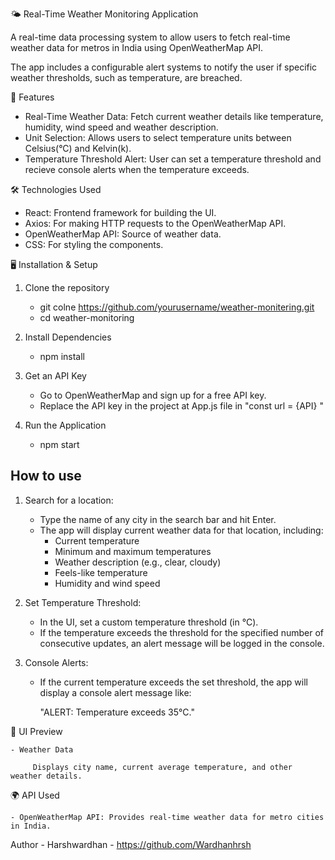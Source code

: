 🌤️ Real-Time Weather Monitoring Application

A real-time data processing system to allow users to fetch real-time weather data for metros in India using OpenWeatherMap API. 

The app includes a configurable alert systems to notify the user if specific weather thresholds, such as temperature, are breached.

🚀 Features
    
- Real-Time Weather Data: Fetch current weather details like temperature, humidity, wind speed and weather description.
- Unit Selection: Allows users to select temperature units between Celsius(°C) and Kelvin(k).
- Temperature Threshold Alert: User can set a temperature threshold and recieve console alerts when the temperature exceeds.

🛠️ Technologies Used
        

- React: Frontend framework for building the UI.
- Axios: For making HTTP requests to the OpenWeatherMap API.
- OpenWeatherMap API: Source of weather data.
- CSS: For styling the components.

🖥️ Installation & Setup

1. Clone the repository

    - git colne https://github.com/yourusername/weather-monitering.git
    - cd weather-monitoring

2. Install Dependencies
    
    - npm install

3. Get an API Key
    
    - Go to OpenWeatherMap and sign up for a free API key.
    - Replace the API key in the project at App.js file in "const url = {API} "

4. Run the Application

    - npm start

## How to use 

1. Search for a location:

    - Type the name of any city in the search bar and hit Enter.
    - The app will display current weather data for that location, including:
        - Current temperature
        - Minimum and maximum temperatures
        - Weather description (e.g., clear, cloudy)
        - Feels-like temperature
        - Humidity and wind speed

2. Set Temperature Threshold:

    - In the UI, set a custom temperature threshold (in °C).
    - If the temperature exceeds the threshold for the
    specified number of consecutive updates, an alert message will be logged in the console.

3. Console Alerts:

    - If the current temperature exceeds the set threshold, the app will display a console alert message like:

        "ALERT: Temperature exceeds 35°C."

🎨 UI Preview

    - Weather Data

         Displays city name, current average temperature, and other weather details.

🌍 API Used
    
    - OpenWeatherMap API: Provides real-time weather data for metro cities in India.

Author
    - Harshwardhan - https://github.com/Wardhanhrsh
